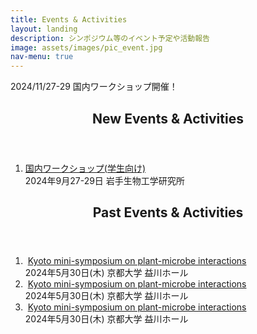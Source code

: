 ```yaml
---
title: Events & Activities
layout: landing
description: シンポジウム等のイベント予定や活動報告
image: assets/images/pic_event.jpg
nav-menu: true
---
```


<!-- Main -->
<div id="main">

<!-- New -->
<section id="one">
	<div class="inner">
		<!-- <a href="https://nlr-biology.github.io/Kyoto_mini_sympo_May_30th" class="button next">2024/05/30 シンポジウム開催！</a> -->
		<a class="button next">2024/11/27-29 国内ワークショップ開催！</a>
	</div>
</section>

<!-- One -->
<section id="one">
	<div class="inner">
		<header class="major">
			<h2>New Events & Activities</h2>
		</header>
		<ol>
			<li><a href="https://nlr-biology.github.io/Japan_workshop_2024">国内ワークショップ(学生向け)</a><br>2024年9月27-29日 岩手生物工学研究所</li>
		</ol>
		<header class="major">
			<h2>Past Events & Activities</h2>
		</header>
		<ol>
			<li>
				<span class="image right"><img src="{% link assets/images/nlr_symposium_2024.jfif %}" alt="" /></span>
				<a href="https://nlr-biology.github.io/Kyoto_mini_sympo_May_30th">Kyoto mini-symposium on plant-microbe interactions</a><br>
				2024年5月30日(木) 京都大学 益川ホール
			</li>
			<li>
				<span class="image right"><img src="{% link assets/images/nlr_symposium_2024.jfif %}" alt="" /></span>
				<a href="https://nlr-biology.github.io/Kyoto_mini_sympo_May_30th">Kyoto mini-symposium on plant-microbe interactions</a><br>
				2024年5月30日(木) 京都大学 益川ホール
			</li>
			<li>
				<span class="image right"><img src="{% link assets/images/nlr_symposium_2024.jfif %}" alt="" /></span>
				<a href="https://nlr-biology.github.io/Kyoto_mini_sympo_May_30th">Kyoto mini-symposium on plant-microbe interactions</a><br>
				2024年5月30日(木) 京都大学 益川ホール
			</li>
		</ol>
	</div>
</section>
